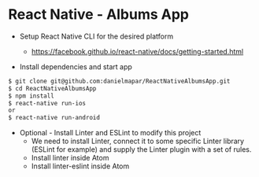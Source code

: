 # React Native - Albums App

  - Setup React Native CLI for the desired platform
    - https://facebook.github.io/react-native/docs/getting-started.html

  - Install dependencies and start app
```sh
$ git clone git@github.com:danielmapar/ReactNativeAlbumsApp.git
$ cd ReactNativeAlbumsApp
$ npm install
$ react-native run-ios
or
$ react-native run-android
```

  - Optional - Install Linter and ESLint to modify this project
    - We need to install Linter, connect it to some specific Linter library (ESLint for example)
    and supply the Linter plugin with a set of rules.
    - Install linter inside Atom
    - Install linter-eslint inside Atom

